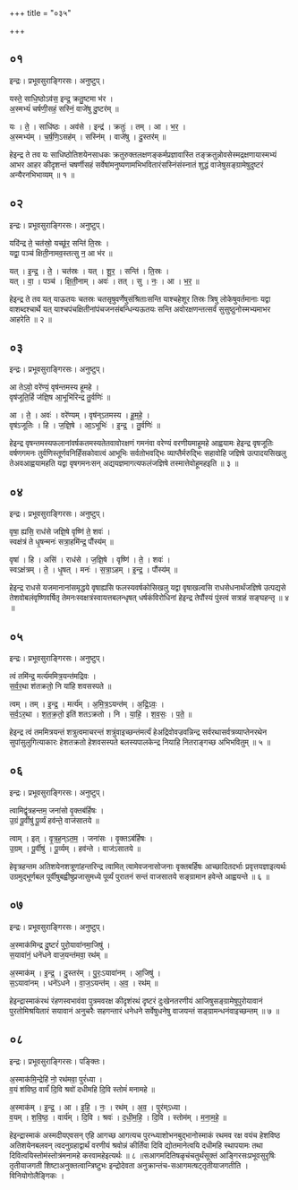 +++
title = "०३५"

+++


## ०१
इन्द्रः। प्रभूवसुराङ्गिरसः। अनुष्टुप्।

यस्ते॒ साधि॒ष्ठोऽव॑स॒ इन्द्र॒ क्रतु॒ष्टमा भ॑र ।  
अ॒स्मभ्यं॑ चर्षणी॒सहं॒ सस्निं॒ वाजे॑षु दु॒ष्टर॑म् ॥

यः । ते॒ । साधि॑ष्ठः । अव॑से । इन्द्र॑ । क्रतुः॑ । तम् । आ । भ॒र॒ ।  
अ॒स्मभ्य॑म् । च॒र्ष॒णि॒ऽसह॑म् । सस्नि॑म् । वाजे॑षु । दु॒स्तर॑म् ॥

हेइन्द्र ते तव यः साधिष्ठोतिशयेनसाधकः क्रतुरुक्तलक्षणङ्कर्मप्रज्ञावास्ति तङ्क्रतुन्नोवसेस्मद्रक्षणायास्मभ्यं आभर आहर कीदृशन्तं चषर्णीसहं सर्वेषांमनुष्यणामभिभवितारंसस्निंसंस्नातं शुद्धं वाजेषुसङ्ग्रामेषुदुष्टरं अन्यैरनभिभाव्यम् ॥ १ ॥

## ०२
इन्द्रः। प्रभूवसुराङ्गिरसः। अनुष्टुप्।

यदि॑न्द्र ते॒ चत॑स्रो॒ यच्छू॑र॒ सन्ति॑ ति॒स्रः ।  
यद्वा॒ पञ्च॑ क्षिती॒नामव॒स्तत्सु न॒ आ भ॑र ॥

यत् । इ॒न्द्र॒ । ते॒ । चत॑स्रः । यत् । शू॒र॒ । सन्ति॑ । ति॒स्रः ।  
यत् । वा॒ । पञ्च॑ । क्षि॒ती॒नाम् । अवः॑ । तत् । सु । नः॒ । आ । भ॒र॒ ॥

हेइन्द्र ते तव यत् याऊतयः चतस्रः चतसृषुवर्णेषुसंश्रिताःसन्ति याश्चहेशूर तिस्रः त्रिषु लोकेषुवर्तमानाः यद्वा वाशब्दश्चार्थे यत् याश्चपंचक्षितीनांपंचजनसंबन्धिन्यऊतयः सन्ति अवोरक्षणन्तत्सर्वं सुसुष्ठुनोस्मभ्यमाभर आहरेति ॥ २ ॥

## ०३
इन्द्रः। प्रभूवसुराङ्गिरसः। अनुष्टुप्।

आ तेऽवो॒ वरे॑ण्यं॒ वृष॑न्तमस्य हूमहे ।  
वृष॑जूति॒र्हि ज॑ज्ञि॒ष आ॒भूभि॑रिन्द्र तु॒र्वणिः॑ ॥

आ । ते॒ । अवः॑ । वरे॑ण्यम् । वृष॑न्ऽतमस्य । हू॒म॒हे॒ ।  
वृष॑ऽजूतिः । हि । ज॒ज्ञि॒षे । आ॒ऽभूभिः॑ । इ॒न्द्र॒ । तु॒र्वणिः॑ ॥

हेइन्द्र वृषन्तमस्यफलानांवर्षकतमस्यतेतवावोरक्षणं गमनंवा वरेण्यं वरणीयमाहूमहे आह्वयामः हेइन्द्र वृषजूतिः वर्षणगमनः तुर्वणिस्तूर्णवनिर्हिंसकोवात्वं आभूभिः सर्वतोभवद्भिः व्याप्तैर्मरुद्भिः सहावोहि जज्ञिषे उत्पादयसिखलु तेअवआह्वयामहति यद्वा वृषगमनःसन् अद्ययज्ञमागत्यफलंजज्ञिषे तस्मात्तेवोहूमहइति ॥ ३ ॥

## ०४
इन्द्रः। प्रभूवसुराङ्गिरसः। अनुष्टुप्।

वृषा॒ ह्यसि॒ राध॑से जज्ञि॒षे वृष्णि॑ ते॒ शवः॑ ।  
स्वक्ष॑त्रं ते धृ॒षन्मनः॑ सत्रा॒हमि॑न्द्र॒ पौंस्य॑म् ॥

वृषा॑ । हि । असि॑ । राध॑से । ज॒ज्ञि॒षे । वृष्णि॑ । ते॒ । शवः॑ ।  
स्वऽक्ष॑त्रम् । ते॒ । धृ॒षत् । मनः॑ । स॒त्रा॒ऽहम् । इ॒न्द्र॒ । पौंस्य॑म् ॥

हेइन्द्र राधसे यजमानानांसमृद्धये वृषाह्यसि फलस्यवर्षकोसिखलु यद्वा वृषाखल्वसि राधसेधनार्थंजज्ञिषे उत्पद्यसे तेशवोबलंवृष्णिवर्षितृ तेमनःस्वक्षत्रंस्वायत्तबलन्धृषत् धर्षकंविरोधिनां हेइन्द्र तेपौंस्यं पुंस्त्वं सत्राहं सङ्घहन्तृ ॥ ४ ॥

## ०५
इन्द्रः। प्रभूवसुराङ्गिरसः। अनुष्टुप्।

त्वं तमि॑न्द्र॒ मर्त्य॑ममित्र॒यन्त॑मद्रिवः ।  
स॒र्व॒र॒था श॑तक्रतो॒ नि या॑हि शवसस्पते ॥

त्वम् । तम् । इ॒न्द्र॒ । मर्त्य॑म् । अ॒मि॒त्र॒ऽयन्त॑म् । अ॒द्रि॒ऽवः॒ ।  
स॒र्व॒ऽर॒था । श॒त॒क्र॒तो॒ इति॑ शतऽक्रतो । नि । या॒हि॒ । श॒व॒सः॒ । प॒ते॒ ॥

हेइन्द्र त्वं तममित्रयन्तं शत्रुत्वमाचरन्तं शत्रुंवाइच्छन्तंमर्त्यं हेअद्रिवोवज्रवन्निन्द्र सर्वरथासर्वत्रव्याप्तेनरथेन सुपांसुलुगित्याकारः हेशतक्रतो हेशवसस्पते बलस्यपालकेन्द्र नियाहि नितराङ्गच्छ अभिभवितुम् ॥ ५ ॥

## ०६
इन्द्रः। प्रभूवसुराङ्गिरसः। अनुष्टुप्।

त्वामिद्वृ॑त्रहन्तम॒ जना॑सो वृ॒क्तब॑र्हिषः ।  
उ॒ग्रं पू॒र्वीषु॑ पू॒र्व्यं हव॑न्ते॒ वाज॑सातये ॥

त्वाम् । इत् । वृ॒त्र॒ह॒न्ऽत॒म॒ । जना॑सः । वृ॒क्तऽब॑र्हिषः ।  
उ॒ग्रम् । पू॒र्वीषु॑ । पू॒र्व्यम् । हव॑न्ते । वाज॑ऽसातये ॥

हेवृत्रहन्तम अतिशयेनशत्रूणांहन्तरिन्द्र त्वामित् त्वामेवजनासोजनाः वृक्तबर्हिषः आच्छादितदर्भाः प्रवृत्तयज्ञाइत्यर्थः उग्रमुद्भूर्णबल पूर्वीषुबह्वीषुप्रजासुमध्ये पूर्व्यं पुरातनं सन्तं वाजसातये सङ्ग्रामान हवेन्ते आह्वयन्ते ॥ ६ ॥

## ०७
इन्द्रः। प्रभूवसुराङ्गिरसः। अनुष्टुप्।

अ॒स्माक॑मिन्द्र दु॒ष्टरं॑ पुरो॒यावा॑नमा॒जिषु॑ ।  
स॒यावा॑नं॒ धने॑धने वाज॒यन्त॑मवा॒ रथ॑म् ॥

अ॒स्माक॑म् । इ॒न्द्र॒ । दु॒स्तर॑म् । पु॒रः॒ऽयावा॑नम् । आ॒जिषु॑ ।  
स॒ऽयावा॑नम् । धने॑ऽधने । वा॒ज॒ऽयन्त॑म् । अ॒व॒ । रथ॑म् ॥

हेइन्द्रास्माकंरथं रंहणस्वभावंवा पुत्रमवरक्ष कीदृशंरथं दृष्टरं दुःखेनतरणीयं आजिषुसङ्ग्रामेषुपुरोयावानं पुरतोमिश्रयितारं सयावानं अनुचरैः सहगन्तारं धनेधने सर्वेषुधनेषु वाजयन्तं सङ्ग्रामन्धनंवाइच्छन्तम् ॥ ७ ॥

## ०८
इन्द्रः। प्रभूवसुराङ्गिरसः। पङ्क्तिः।

अ॒स्माक॑मि॒न्द्रेहि॑ नो॒ रथ॑मवा॒ पुरं॑ध्या ।  
व॒यं श॑विष्ठ॒ वार्यं॑ दि॒वि श्रवो॑ दधीमहि दि॒वि स्तोमं॑ मनामहे ॥

अ॒स्माक॑म् । इ॒न्द्र॒ । आ । इ॒हि॒ । नः॒ । रथ॑म् । अ॒व॒ । पुर॑म्ऽध्या ।  
व॒यम् । श॒वि॒ष्ठ॒ । वार्य॑म् । दि॒वि । श्रवः॑ । द॒धी॒म॒हि॒ । दि॒वि । स्तोम॑म् । म॒ना॒म॒हे॒ ॥

हेइन्द्रास्माकं अस्मदीयएवसन् एहि आगच्छ आगत्यच पुरन्ध्याशोभनबुद्भानोस्माकं रथमव रक्ष वयंच हेशविष्ठ अतिशयेनबलवन् त्वदनुग्रहाद्वार्थं वरणीयं श्रवोन्नं कीर्तिंवा दिवि द्योतमानेत्वयि दधीमहि स्थापयामः तथा दिवित्वयिस्तोमंस्तोत्रंमनामहे करवामहेइत्यर्थः ॥ ८ ॥सआगमदितिषळृचंचतुर्थंसूक्तं आङ्गिरसःप्रभूवसुरृषिः तृतीयाजगती शिष्टाअनुक्तत्वान्त्रिष्टुभः इन्द्रोदेवता अनुक्रान्तंच-सआगमत्षट्तृतीयाजगतीति । विनियोगोलैङ्गिकः ।